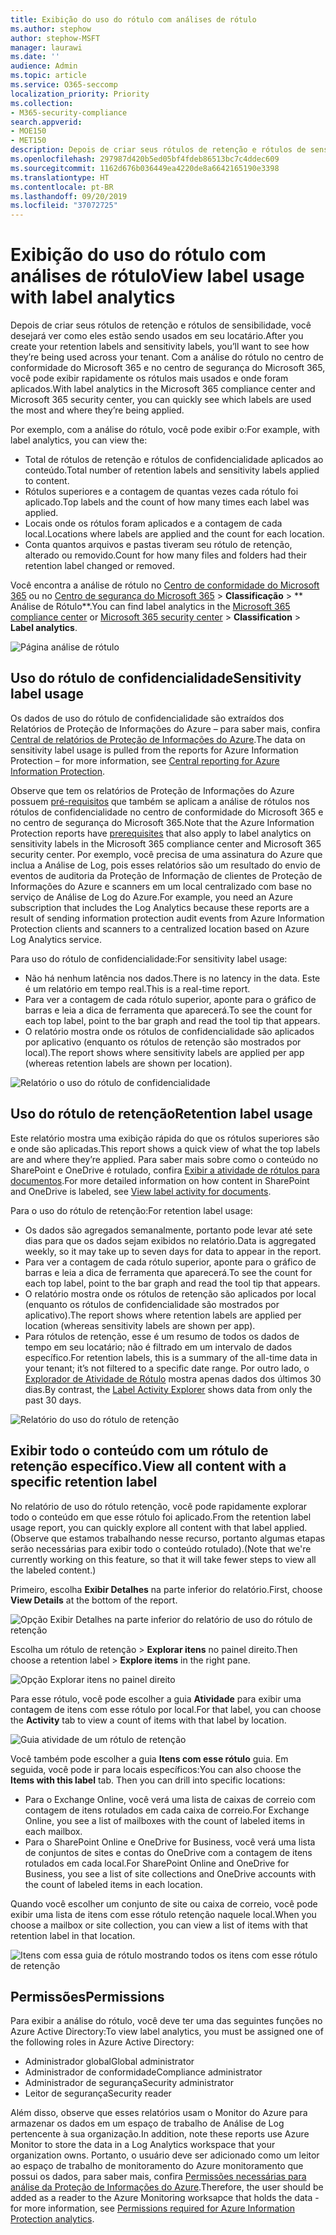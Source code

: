 ```yaml
---
title: Exibição do uso do rótulo com análises de rótulo
ms.author: stephow
author: stephow-MSFT
manager: laurawi
ms.date: ''
audience: Admin
ms.topic: article
ms.service: O365-seccomp
localization_priority: Priority
ms.collection:
- M365-security-compliance
search.appverid:
- MOE150
- MET150
description: Depois de criar seus rótulos de retenção e rótulos de sensibilidade, você desejará ver como eles estão sendo usados em seu locatário. Com a análise do rótulo no centro de conformidade do Microsoft 365 e no centro de segurança do Microsoft 365, você pode exibir rapidamente os rótulos mais usados e onde foram aplicados.
ms.openlocfilehash: 297987d420b5ed05bf4fdeb86513bc7c4ddec609
ms.sourcegitcommit: 1162d676b036449ea4220de8a6642165190e3398
ms.translationtype: HT
ms.contentlocale: pt-BR
ms.lasthandoff: 09/20/2019
ms.locfileid: "37072725"
---
```

# <a name="view-label-usage-with-label-analytics"></a><span data-ttu-id="0586d-104">Exibição do uso do rótulo com análises de rótulo</span><span class="sxs-lookup"><span data-stu-id="0586d-104">View label usage with label analytics</span></span>

<span data-ttu-id="0586d-105">Depois de criar seus rótulos de retenção e rótulos de sensibilidade, você desejará ver como eles estão sendo usados em seu locatário.</span><span class="sxs-lookup"><span data-stu-id="0586d-105">After you create your retention labels and sensitivity labels, you’ll want to see how they’re being used across your tenant.</span></span> <span data-ttu-id="0586d-106">Com a análise do rótulo no centro de conformidade do Microsoft 365 e no centro de segurança do Microsoft 365, você pode exibir rapidamente os rótulos mais usados e onde foram aplicados.</span><span class="sxs-lookup"><span data-stu-id="0586d-106">With label analytics in the Microsoft 365 compliance center and Microsoft 365 security center, you can quickly see which labels are used the most and where they’re being applied.</span></span>

<span data-ttu-id="0586d-107">Por exemplo, com a análise do rótulo, você pode exibir o:</span><span class="sxs-lookup"><span data-stu-id="0586d-107">For example, with label analytics, you can view the:</span></span>

- <span data-ttu-id="0586d-108">Total de rótulos de retenção e rótulos de confidencialidade aplicados ao conteúdo.</span><span class="sxs-lookup"><span data-stu-id="0586d-108">Total number of retention labels and sensitivity labels applied to content.</span></span>
- <span data-ttu-id="0586d-109">Rótulos superiores e a contagem de quantas vezes cada rótulo foi aplicado.</span><span class="sxs-lookup"><span data-stu-id="0586d-109">Top labels and the count of how many times each label was applied.</span></span>
- <span data-ttu-id="0586d-110">Locais onde os rótulos foram aplicados e a contagem de cada local.</span><span class="sxs-lookup"><span data-stu-id="0586d-110">Locations where labels are applied and the count for each location.</span></span>
- <span data-ttu-id="0586d-111">Conta quantos arquivos e pastas tiveram seu rótulo de retenção, alterado ou removido.</span><span class="sxs-lookup"><span data-stu-id="0586d-111">Count for how many files and folders had their retention label changed or removed.</span></span>

<span data-ttu-id="0586d-112">Você encontra a análise de rótulo no [Centro de conformidade do Microsoft 365](https://compliance.microsoft.com/labelanalytics) ou no [Centro de segurança do Microsoft 365](https://security.microsoft.com/labelanalytics) > **Classificação**  >  \*\* Análise de Rótulo\*\*.</span><span class="sxs-lookup"><span data-stu-id="0586d-112">You can find label analytics in the [Microsoft 365 compliance center](https://compliance.microsoft.com/labelanalytics) or [Microsoft 365 security center](https://security.microsoft.com/labelanalytics) > **Classification** > **Label analytics**.</span></span>

![Página análise de rótulo](media/label-analytics-page.png)

## <a name="sensitivity-label-usage"></a><span data-ttu-id="0586d-114">Uso do rótulo de confidencialidade</span><span class="sxs-lookup"><span data-stu-id="0586d-114">Sensitivity label usage</span></span>

<span data-ttu-id="0586d-115">Os dados de uso do rótulo de confidencialidade são extraídos dos Relatórios de Proteção de Informações do Azure – para saber mais, confira [Central de relatórios de Proteção de Informações do Azure](https://docs.microsoft.com/pt-BR/azure/information-protection/reports-aip).</span><span class="sxs-lookup"><span data-stu-id="0586d-115">The data on sensitivity label usage is pulled from the reports for Azure Information Protection – for more information, see [Central reporting for Azure Information Protection](https://docs.microsoft.com/pt-BR/azure/information-protection/reports-aip).</span></span>

<span data-ttu-id="0586d-116">Observe que tem os relatórios de Proteção de Informações do Azure possuem [pré-requisitos](https://docs.microsoft.com/pt-BR/azure/information-protection/reports-aip#prerequisites-for-azure-information-protection-analytics) que também se aplicam a análise de rótulos nos rótulos de confidencialidade no centro de conformidade do Microsoft 365 e no centro de segurança do Microsoft 365.</span><span class="sxs-lookup"><span data-stu-id="0586d-116">Note that the Azure Information Protection reports have [prerequisites](https://docs.microsoft.com/pt-BR/azure/information-protection/reports-aip#prerequisites-for-azure-information-protection-analytics) that also apply to label analytics on sensitivity labels in the Microsoft 365 compliance center and Microsoft 365 security center.</span></span> <span data-ttu-id="0586d-117">Por exemplo, você precisa de uma assinatura do Azure que inclua a Análise de Log, pois esses relatórios são um resultado do envio de eventos de auditoria da Proteção de Informação de clientes de Proteção de Informações do Azure e scanners em um local centralizado com base no serviço de Análise de Log do Azure.</span><span class="sxs-lookup"><span data-stu-id="0586d-117">For example, you need an Azure subscription that includes the Log Analytics because these reports are a result of sending information protection audit events from Azure Information Protection clients and scanners to a centralized location based on Azure Log Analytics service.</span></span>

<span data-ttu-id="0586d-118">Para uso do rótulo de confidencialidade:</span><span class="sxs-lookup"><span data-stu-id="0586d-118">For sensitivity label usage:</span></span>

- <span data-ttu-id="0586d-119">Não há nenhum latência nos dados.</span><span class="sxs-lookup"><span data-stu-id="0586d-119">There is no latency in the data.</span></span> <span data-ttu-id="0586d-120">Este é um relatório em tempo real.</span><span class="sxs-lookup"><span data-stu-id="0586d-120">This is a real-time report.</span></span>
- <span data-ttu-id="0586d-121">Para ver a contagem de cada rótulo superior, aponte para o gráfico de barras e leia a dica de ferramenta que aparecerá.</span><span class="sxs-lookup"><span data-stu-id="0586d-121">To see the count for each top label, point to the bar graph and read the tool tip that appears.</span></span>
- <span data-ttu-id="0586d-122">O relatório mostra onde os rótulos de confidencialidade são aplicados por aplicativo (enquanto os rótulos de retenção são mostrados por local).</span><span class="sxs-lookup"><span data-stu-id="0586d-122">The report shows where sensitivity labels are applied per app (whereas retention labels are shown per location).</span></span>

![Relatório o uso do rótulo de confidencialidade](media/sensitivity-label-usage-report.png)

## <a name="retention-label-usage"></a><span data-ttu-id="0586d-124">Uso do rótulo de retenção</span><span class="sxs-lookup"><span data-stu-id="0586d-124">Retention label usage</span></span>

<span data-ttu-id="0586d-125">Este relatório mostra uma exibição rápida do que os rótulos superiores são e onde são aplicadas.</span><span class="sxs-lookup"><span data-stu-id="0586d-125">This report shows a quick view of what the top labels are and where they’re applied.</span></span> <span data-ttu-id="0586d-126">Para saber mais sobre como o conteúdo no SharePoint e OneDrive é rotulado, confira [Exibir a atividade de rótulos para documentos](view-label-activity-for-documents.md).</span><span class="sxs-lookup"><span data-stu-id="0586d-126">For more detailed information on how content in SharePoint and OneDrive is labeled, see [View label activity for documents](view-label-activity-for-documents.md).</span></span>

<span data-ttu-id="0586d-127">Para o uso do rótulo de retenção:</span><span class="sxs-lookup"><span data-stu-id="0586d-127">For retention label usage:</span></span>

- <span data-ttu-id="0586d-128">Os dados são agregados semanalmente, portanto pode levar até sete dias para que os dados sejam exibidos no relatório.</span><span class="sxs-lookup"><span data-stu-id="0586d-128">Data is aggregated weekly, so it may take up to seven days for data to appear in the report.</span></span>
- <span data-ttu-id="0586d-129">Para ver a contagem de cada rótulo superior, aponte para o gráfico de barras e leia a dica de ferramenta que aparecerá.</span><span class="sxs-lookup"><span data-stu-id="0586d-129">To see the count for each top label, point to the bar graph and read the tool tip that appears.</span></span>
- <span data-ttu-id="0586d-130">O relatório mostra onde os rótulos de retenção são aplicados por local (enquanto os rótulos de confidencialidade são mostrados por aplicativo).</span><span class="sxs-lookup"><span data-stu-id="0586d-130">The report shows where retention labels are applied per location (whereas sensitivity labels are shown per app).</span></span>
- <span data-ttu-id="0586d-131">Para rótulos de retenção, esse é um resumo de todos os dados de tempo em seu locatário; não é filtrado em um intervalo de dados específico.</span><span class="sxs-lookup"><span data-stu-id="0586d-131">For retention labels, this is a summary of the all-time data in your tenant; it’s not filtered to a specific date range.</span></span> <span data-ttu-id="0586d-132">Por outro lado, o [Explorador de Atividade de Rótulo](view-label-activity-for-documents.md) mostra apenas dados dos últimos 30 dias.</span><span class="sxs-lookup"><span data-stu-id="0586d-132">By contrast, the [Label Activity Explorer](view-label-activity-for-documents.md) shows data from only the past 30 days.</span></span>

![Relatório do uso do rótulo de retenção](media/retention-label-usage-report.png)

## <a name="view-all-content-with-a-specific-retention-label"></a><span data-ttu-id="0586d-134">Exibir todo o conteúdo com um rótulo de retenção específico.</span><span class="sxs-lookup"><span data-stu-id="0586d-134">View all content with a specific retention label</span></span>

<span data-ttu-id="0586d-135">No relatório de uso do rótulo retenção, você pode rapidamente explorar todo o conteúdo em que esse rótulo foi aplicado.</span><span class="sxs-lookup"><span data-stu-id="0586d-135">From the retention label usage report, you can quickly explore all content with that label applied.</span></span> <span data-ttu-id="0586d-136">(Observe que estamos trabalhando nesse recurso, portanto algumas etapas serão necessárias para exibir todo o conteúdo rotulado).</span><span class="sxs-lookup"><span data-stu-id="0586d-136">(Note that we're currently working on this feature, so that it will take fewer steps to view all the labeled content.)</span></span>

<span data-ttu-id="0586d-137">Primeiro, escolha **Exibir Detalhes** na parte inferior do relatório.</span><span class="sxs-lookup"><span data-stu-id="0586d-137">First, choose **View Details** at the bottom of the report.</span></span>

![Opção Exibir Detalhes na parte inferior do relatório de uso do rótulo de retenção](media/retention-label-usage-view-details.png)

<span data-ttu-id="0586d-139">Escolha um rótulo de retenção > **Explorar itens** no painel direito.</span><span class="sxs-lookup"><span data-stu-id="0586d-139">Then choose a retention label > **Explore items** in the right pane.</span></span>

![Opção Explorar itens no painel direito](media/retention-label-usage-explore-items.png)

<span data-ttu-id="0586d-141">Para esse rótulo, você pode escolher a guia **Atividade** para exibir uma contagem de itens com esse rótulo por local.</span><span class="sxs-lookup"><span data-stu-id="0586d-141">For that label, you can choose the **Activity** tab to view a count of items with that label by location.</span></span>

![Guia atividade de um rótulo de retenção](media/retention-label-usage-activity-tab.png)

<span data-ttu-id="0586d-143">Você também pode escolher a guia **Itens com esse rótulo** guia. Em seguida, você pode ir para locais específicos:</span><span class="sxs-lookup"><span data-stu-id="0586d-143">You can also choose the **Items with this label** tab. Then you can drill into specific locations:</span></span>

- <span data-ttu-id="0586d-144">Para o Exchange Online, você verá uma lista de caixas de correio com contagem de itens rotulados em cada caixa de correio.</span><span class="sxs-lookup"><span data-stu-id="0586d-144">For Exchange Online, you see a list of mailboxes with the count of labeled items in each mailbox.</span></span>
- <span data-ttu-id="0586d-145">Para o SharePoint Online e OneDrive for Business, você verá uma lista de conjuntos de sites e contas do OneDrive com a contagem de itens rotulados em cada local.</span><span class="sxs-lookup"><span data-stu-id="0586d-145">For SharePoint Online and OneDrive for Business, you see a list of site collections and OneDrive accounts with the count of labeled items in each location.</span></span>

<span data-ttu-id="0586d-146">Quando você escolher um conjunto de site ou caixa de correio, você pode exibir uma lista de itens com esse rótulo retenção naquele local.</span><span class="sxs-lookup"><span data-stu-id="0586d-146">When you choose a mailbox or site collection, you can view a list of items with that retention label in that location.</span></span>

![Itens com essa guia de rótulo mostrando todos os itens com esse rótulo de retenção](media/retention-label-usage-content-explorer.png)

## <a name="permissions"></a><span data-ttu-id="0586d-148">Permissões</span><span class="sxs-lookup"><span data-stu-id="0586d-148">Permissions</span></span>

<span data-ttu-id="0586d-149">Para exibir a análise do rótulo, você deve ter uma das seguintes funções no Azure Active Directory:</span><span class="sxs-lookup"><span data-stu-id="0586d-149">To view label analytics, you must be assigned one of the following roles in Azure Active Directory:</span></span>

- <span data-ttu-id="0586d-150">Administrador global</span><span class="sxs-lookup"><span data-stu-id="0586d-150">Global administrator</span></span>
- <span data-ttu-id="0586d-151">Administrador de conformidade</span><span class="sxs-lookup"><span data-stu-id="0586d-151">Compliance administrator</span></span>
- <span data-ttu-id="0586d-152">Administrador de segurança</span><span class="sxs-lookup"><span data-stu-id="0586d-152">Security administrator</span></span>
- <span data-ttu-id="0586d-153">Leitor de segurança</span><span class="sxs-lookup"><span data-stu-id="0586d-153">Security reader</span></span>

<span data-ttu-id="0586d-154">Além disso, observe que esses relatórios usam o Monitor do Azure para armazenar os dados em um espaço de trabalho de Análise de Log pertencente à sua organização.</span><span class="sxs-lookup"><span data-stu-id="0586d-154">In addition, note these reports use Azure Monitor to store the data in a Log Analytics workspace that your organization owns.</span></span> <span data-ttu-id="0586d-155">Portanto, o usuário deve ser adicionado como um leitor ao espaço de trabalho de monitoramento do Azure monitoramento que possui os dados, para saber mais, confira [Permissões necessárias para análise da Proteção de Informações do Azure](https://docs.microsoft.com/pt-BR/azure/information-protection/reports-aip#permissions-required-for-azure-information-protection-analytics).</span><span class="sxs-lookup"><span data-stu-id="0586d-155">Therefore, the user should be added as a reader to the Azure Monitoring worksapce that holds the data - for more information, see [Permissions required for Azure Information Protection analytics](https://docs.microsoft.com/pt-BR/azure/information-protection/reports-aip#permissions-required-for-azure-information-protection-analytics).</span></span>


